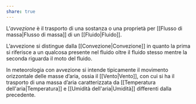 ```yaml
---
share: true
---
```


L’*avvezione* è il trasporto di una sostanza o una proprietà per [[Flusso di massa|Flusso di massa]] di un [[Fluido|Fluido]].

L’avvezione si distingue dalla [[Convezione|Convezione]] in quanto la prima si riferisce a un qualcosa presente nel fluido oltre il fluido stesso mentre la seconda riguarda il moto del fluido.

In meteorologia con avvezione si intende tipicamente il movimento orizzontale delle masse d’aria, ossia il [[Vento|Vento]], con cui si ha il trasporto di una massa d’aria caratterizzata da [[Temperatura dell'aria|Temperatura]] e [[Umidità dell'aria|Umidità]] differenti dalla precedente.